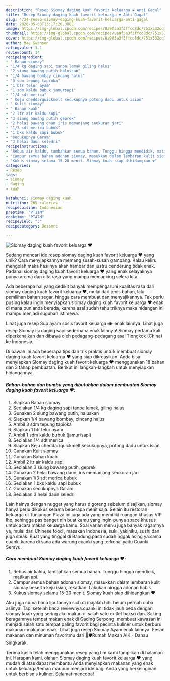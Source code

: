 ```yaml
---
description: "Resep Siomay daging kuah favorit keluarga ❤️ Anti Gagal"
title: "Resep Siomay daging kuah favorit keluarga ❤️ Anti Gagal"
slug: 4734-resep-siomay-daging-kuah-favorit-keluarga-anti-gagal
date: 2020-05-03T13:17:26.300Z
image: https://img-global.cpcdn.com/recipes/0a9f5a3f3ffcd8dc/751x532cq70/siomay-daging-kuah-favorit-keluarga-❤️-foto-resep-utama.jpg
thumbnail: https://img-global.cpcdn.com/recipes/0a9f5a3f3ffcd8dc/751x532cq70/siomay-daging-kuah-favorit-keluarga-❤️-foto-resep-utama.jpg
cover: https://img-global.cpcdn.com/recipes/0a9f5a3f3ffcd8dc/751x532cq70/siomay-daging-kuah-favorit-keluarga-❤️-foto-resep-utama.jpg
author: Mae Swanson
ratingvalue: 3.1
reviewcount: 14
recipeingredient:
- " Bahan siomay"
- "1/4 kg daging sapi tanpa lemak giling halus"
- "2 siung bawang putih haluskan"
- "1/4 bawang bombay cincang halus"
- "3 sdm tepung tapioka"
- "1 btr telur ayam"
- "1 sdm kaldu bubuk jamursapi"
- "1/4 sdt merica"
- " Keju cheddarquickmelt secukupnya potong dadu untuk isian"
- " Kulit siomay"
- " Bahan kuah"
- "2 ltr air kaldu sapi"
- "3 siung bawang putih geprek"
- "2 helai bawang daun iris memanjang seukuran jari"
- "1/3 sdt merica bubuk"
- "1 bks kaldu sapi bubuk"
- "secukupnya Garam"
- "3 helai daun seledri"
recipeinstructions:
- "Rebus air kaldu, tambahkan semua bahan. Tunggu hingga mendidik, matikan api."
- "Campur semua bahan adonan siomay, masukkan dalam lembaran kulit siomay beserta keju isian, rekatkan. Lakukan hingga adonan habis"
- "Kukus siomay selama 15-20 menit. Siomay kuah siap dihidangkan ❤️"
categories:
- Resep
tags:
- siomay
- daging
- kuah

katakunci: siomay daging kuah 
nutrition: 265 calories
recipecuisine: Indonesian
preptime: "PT11M"
cooktime: "PT47M"
recipeyield: "3"
recipecategory: Dessert

---
```



![Siomay daging kuah favorit keluarga ❤️](https://img-global.cpcdn.com/recipes/0a9f5a3f3ffcd8dc/751x532cq70/siomay-daging-kuah-favorit-keluarga-❤️-foto-resep-utama.jpg)

Sedang mencari ide resep siomay daging kuah favorit keluarga ❤️ yang unik? Cara menyiapkannya memang susah-susah gampang. Kalau keliru mengolah maka hasilnya akan hambar dan justru cenderung tidak enak. Padahal siomay daging kuah favorit keluarga ❤️ yang enak selayaknya punya aroma dan cita rasa yang mampu memancing selera kita.

Ada beberapa hal yang sedikit banyak mempengaruhi kualitas rasa dari siomay daging kuah favorit keluarga ❤️, mulai dari jenis bahan, lalu pemilihan bahan segar, hingga cara membuat dan menyajikannya. Tak perlu pusing kalau ingin menyiapkan siomay daging kuah favorit keluarga ❤️ enak di mana pun anda berada, karena asal sudah tahu triknya maka hidangan ini mampu menjadi suguhan istimewa.

Lihat juga resep Sup ayam sosis favorit keluarga 👪 enak lainnya. Lihat juga resep Siomay isi daging sapi sederhana enak lainnya! Siomay pertama kali diperkenalkan dan dibawa oleh pedagang-pedagang asal Tiongkok (China) ke Indonesia.


Di bawah ini ada beberapa tips dan trik praktis untuk membuat siomay daging kuah favorit keluarga ❤️ yang siap dikreasikan. Anda bisa menyiapkan Siomay daging kuah favorit keluarga ❤️ menggunakan 18 bahan dan 3 tahap pembuatan. Berikut ini langkah-langkah untuk menyiapkan hidangannya.

<!--inarticleads1-->

##### Bahan-bahan dan bumbu yang dibutuhkan dalam pembuatan Siomay daging kuah favorit keluarga ❤️:

1. Siapkan  Bahan siomay
1. Sediakan 1/4 kg daging sapi tanpa lemak, giling halus
1. Gunakan 2 siung bawang putih, haluskan
1. Siapkan 1/4 bawang bombay, cincang halus
1. Ambil 3 sdm tepung tapioka
1. Siapkan 1 btr telur ayam
1. Ambil 1 sdm kaldu bubuk (jamur/sapi)
1. Sediakan 1/4 sdt merica
1. Siapkan  Keju cheddar/quickmelt secukupnya, potong dadu untuk isian
1. Gunakan  Kulit siomay
1. Gunakan  Bahan kuah
1. Ambil 2 ltr air kaldu sapi
1. Sediakan 3 siung bawang putih, geprek
1. Gunakan 2 helai bawang daun, iris memanjang seukuran jari
1. Gunakan 1/3 sdt merica bubuk
1. Sediakan 1 bks kaldu sapi bubuk
1. Gunakan secukupnya Garam
1. Sediakan 3 helai daun seledri


Lain halnya dengan nugget yang harus digoreng sebelum disajikan, siomay hanya perlu dikukus selama beberapa menit saja. Selain itu restoran keluarga di Tunjungan Plaza ini juga ada yang memiliki ruangan khusus VIP lho, sehingga pas banget nih buat kamu yang ingin punya space khusus untuk acara makan keluarga kamu. Soal varian menu juga banyak ragamnya ya, mulai dari Chinese food , masakan Indonesia, suki, yakiniku, sushi dan juga steak. Buat yang tinggal di Bandung.pasti sudah nggak asing ya.sama cuanki.karena di sana ada warung cuanki yang terkenal.yaitu Cuanki Serayu. 

<!--inarticleads2-->

##### Cara membuat Siomay daging kuah favorit keluarga ❤️:

1. Rebus air kaldu, tambahkan semua bahan. Tunggu hingga mendidik, matikan api.
1. Campur semua bahan adonan siomay, masukkan dalam lembaran kulit siomay beserta keju isian, rekatkan. Lakukan hingga adonan habis
1. Kukus siomay selama 15-20 menit. Siomay kuah siap dihidangkan ❤️


Aku juga cuma baca liputannya sich.di majalah.hihi.belum pernah coba aslinya. Tapi setelah baca reviewnya.cuanki ini tidak jauh beda dengan siomay kuah yang sering aku makan di salah satu outlet bakso dan. Saking beragamnya tempat makan enak di Gading Serpong, membuat kawasan ini menjadi salah satu tempat paling favorit bagi pecinta kuliner untuk berburu makanan-makanan enak. Lihat juga resep Siomay Ayam enak lainnya. Pesan makanan dan minuman favoritmu dari 🌡️🛡️Rumah Makan AIK - Danau Singkarak. 

Terima kasih telah menggunakan resep yang tim kami tampilkan di halaman ini. Harapan kami, olahan Siomay daging kuah favorit keluarga ❤️ yang mudah di atas dapat membantu Anda menyiapkan makanan yang enak untuk keluarga/teman maupun menjadi ide bagi Anda yang berkeinginan untuk berbisnis kuliner. Selamat mencoba!
